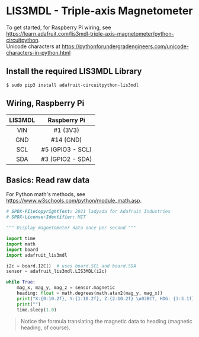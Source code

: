 # LIS3MDL - Triple-axis Magnetometer

To get started, for Raspberry Pi wiring, see <https://learn.adafruit.com/lis3mdl-triple-axis-magnetometer/python-circuitpython>.  
Unicode characters at <https://pythonforundergradengineers.com/unicode-characters-in-python.html>

## Install the required LIS3MDL Library
```
$ sudo pip3 install adafruit-circuitpython-lis3mdl
```
## Wiring, Raspberry Pi
| LIS3MDL | Raspberry Pi |
|:-------:|:------------:|
|   VIN   |   #1 (3V3)   |
|   GND   |  #14 (GND)   |
| SCL     | #5 (GPIO3 - SCL) |
|   SDA   | #3 (GPIO2 - SDA) |

## Basics: Read raw data
For Python math's methods, see <https://www.w3schools.com/python/module_math.asp>.
```python
# SPDX-FileCopyrightText: 2021 ladyada for Adafruit Industries
# SPDX-License-Identifier: MIT

""" Display magnetometer data once per second """

import time
import math
import board
import adafruit_lis3mdl

i2c = board.I2C()  # uses board.SCL and board.SDA
sensor = adafruit_lis3mdl.LIS3MDL(i2c)

while True:
    mag_x, mag_y, mag_z = sensor.magnetic
    heading: float = math.degrees(math.atan2(mag_y, mag_x)) 
    print("X:{0:10.2f}, Y:{1:10.2f}, Z:{2:10.2f} \u03BCT, HDG: {3:3.1f}".format(mag_x, mag_y, mag_z, heading))
    print("")
    time.sleep(1.0)

```
> Notice the formula translating the magnetic data to heading (magnetic heading, of course).
 

